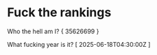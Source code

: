 # Fuck the rankings

Who the hell am I?
{ 35626699 }

What fucking year is it?
[ 2025-06-18T04:30:00Z ]

